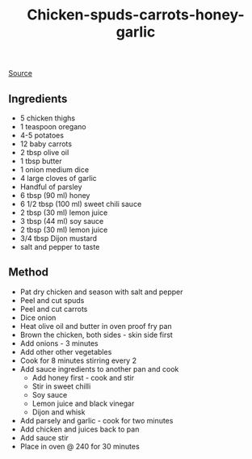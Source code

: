 ﻿---
backlinks:
- title: Recipes
  url: /memex/sense/Recipes/recipes.html
title: Chicken-spuds-carrots-honey-garlic
---
[Source](https://www.youtube.com/watch?v=IHazc7yxnto)

## Ingredients

- 5 chicken thighs
- 1 teaspoon oregano
- 4-5 potatoes
- 12 baby carrots
- 2 tbsp olive oil
- 1 tbsp butter
- 1 onion medium dice
- 4 large cloves of garlic
- Handful of parsley
- 6 tbsp (90 ml) honey
- 6 1/2 tbsp (100 ml) sweet chili sauce
- 2 tbsp (30 ml) lemon juice
- 3 tbsp (44 ml) soy sauce
- 2 tbsp (30 ml) lemon juice
- 3/4 tbsp Dijon mustard
- salt and pepper to taste

## Method

- Pat dry chicken and season with salt and pepper
- Peel and cut spuds
- Peel and cut carrots
- Dice onion
- Heat olive oil and butter in oven proof fry pan
- Brown the chicken, both sides - skin side first
- Add onions - 3 minutes
- Add other other vegetables
- Cook for 8 minutes stirring every 2
- Add sauce ingredients to another pan  and cook
  - Add honey first - cook and stir
  - Stir in sweet chilli
  - Soy sauce
  - Lemon juice and black vinegar
  - Dijon and whisk
- Add parsely and garlic - cook for two minutes
- Add chicken and juices back to pan
- Add sauce stir
- Place in oven @ 240 for 30 minutes